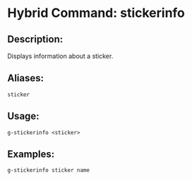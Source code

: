 # Hybrid Command: stickerinfo

## Description:
Displays information about a sticker.

## Aliases:
    sticker

## Usage:
    g-stickerinfo <sticker>

## Examples:
    g-stickerinfo sticker name